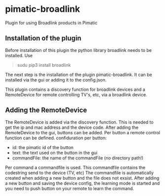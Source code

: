 # pimatic-broadlink
Plugin for using Broadlink products in Pimatic

Installation of the plugin
----

Before installation of this plugin the python library broadlink needs to be installed.
Use 
> sudu pip3 install broadlink

The next step is the installation of the plugin pimatic-broadlink. It can be installed via the gui or adding it to the config.json.

This plugin contains a discovery function for broadlink devices and a RemoteDevice for remote controlling TV's, etc, via a broadlink device.  

Adding the RemoteDevice 
----
The RemoteDevice is added via the discovery function. This is needed to get the ip and mac address and the device code.
After adding the RemoteDevice to the gui, buttons can be added.
Per button a remote control function can be defined. 
confiduration per button:
- id: the pimatic id of the button
- text: the text used on the button in the gui
- commandFile: the name of the commandFile (no directory path!)

Per command a commandfile is used. This commandfile contains the codestring send to the device (TV, etc)
The commandfile is automatically created when adding a new button and the file does not exsist.
After adding a new button and saving the device config, the learning mode is started and you need to push button on your remote to learn the command.



